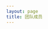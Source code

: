 ```yaml
---
layout: page
title: 团队成员
---
```

<script setup>
import {
  VPTeamPage,
  VPTeamPageTitle,
  VPTeamMembers,
  VPTeamPageSection
} from 'vitepress/theme'
const coreMembers = [
  {
    avatar: '/imgs/avatars/史操.jpg',
    name: '史操',
    title: '指导老师',
    desc: 'Cao Shi received Ph. D degree in 2011 from Central South University, and now works with the School of Information Science and Technology, Qingdao University of Science and Technology, China. He was a postdoctoral research fellow at Peking University from 2011 to 2013. His research interests include image, video processing, and artificial intelligence.',

  },
    {
    avatar: '/imgs/avatars/许灿辉.jpg',
    name: '许灿辉',
    title: '指导老师',
    desc: 'Canhui Xu received her Ph.D. degree from Central South University, China, in 2011. She is currently working in the School of Information Science and Technology, Qingdao University of Science and Technology, China. She was a postdoctoral research fellow at Peking University from 2012 to 2014. She was a visiting scholar at Arizona State University, USA, from 2019 to 2020, and a visiting Ph.D. student at Imperial Collage London, UK, from 2009 to 2010. Her research interests include deep learning, document layout analysis and image understanding.',

  },
]

const tutorsOthers = [
  {
    avatar: '/imgs/avatars/王鑫.jpg',
    name: '王鑫',
    title: '指导老师',
    desc: 'Wang Xin received his Ph.D. degree from China University of Petroleum, China, in 2013. Currently working as Associate Professor for School of Information Science and Technology, Qingdao University of Science and Technology, China. He was the director of Pore-scale Imaging Lab in Qingdao City from 2017 to 2020, also a doctoral supervisor of Graduate School of International Studies, Shandong Academy of Sciences in 2018-2020. He was a visiting scientist at Imperial Collage London, Herriot-Watt University and Far East Branch Russian Academy of Sciences. He participated in the National Joint-Scientific Expedition team with Russia and Japan in the year of 2016 and 2017. His research interests include 2D&3D image processing，computer vision & artificial intelligence.',

  },
    {
    avatar: '/imgs/avatars/程远志.jpg',
    name: '程远志',
    title: '指导老师',
    desc: 'Yuanzhi Cheng received the Ph.D. degree from the Harbin Institute of Technology, Harbin, China. He was with the School of Computer Science and Technology, Harbin Institute of Technology, until 2020. He is currently a professor with the School of Information Science and Technology, Qingdao University of Science and Technology, Qingdao, China. His research interests include pattern recognition, image processing, and computer-assisted surgical system.',

  },
]

const student20 =[
  {
    avatar: '/imgs/avatars/毕恒悦.jpg',
    name: '毕恒悦',
    title: '2020级',
    desc: 'Hengyue Bi currently working toward the M.S. degree with the School of Information Science and Technology, Qingdao University of Science and Technology, Qingdao, China. His research interests include object detection, document layout analysis, scene text understanding, and 3D reconstruction.',

  },
    {
    avatar: '/imgs/avatars/李玉腾.jpg',
    name: '李玉腾',
    title: '2020级',
    desc: 'Yuteng Li received B.E. degree from Jining Medical University in 2016. Now he is  a Master student majoring in Computer technology degree at Qingdao University of Science and Technology,under the supervision of Ph.D. Cao Shi. His research interests include deep learning, computer vision, image processing.',

  },
    {
    avatar: '/imgs/avatars/张洪红.jpg',
    name: '张洪红',
    title: '2020级',
    desc: 'Honghong Zhang  is currently pursuing the M.S. degree with School of Information Science and Technology, Qingdao University of Science and Technology, Shandong, China. Her research interests include artificial intelligence, computer vision, image processing.',

  },

  {
    avatar: '/imgs/avatars/李冲冲.jpg',
    name: '李冲冲',
    title: '2020级',
    desc: 'Chongchong Li received B.E. degree from Zaozhuang University in 2014. Now he is a Master student majoring in Computer technology degree at Qingdao University of Science and Technology,under the supervision of Ph.D. Cao Shi. His research interests include deep learning, computer vision, image processing.',
  },

  {
    avatar: '/imgs/avatars/C01-20-潘英杰.jpg',
    name: '潘英杰',
    title: '2020级',
    desc: 'Yingjie Pan is currently working for a master\'s degree in the School of Information Science and Technology, Qingdao University of Science and Technology. His research interests include deep learning，computer vision, medical image registration.',
  },

  {
    avatar: '/imgs/avatars/C02-20-王烨楠.jpg',
    name: '王烨楠',
    title: '2020级',
    desc: 'Yenan Wang is currently studying for her master\'s degree in the College of Information Science and Technology at Qingdao University of Science and Technology in Qingdao, China. Her main research field is medical image processing, and the specific research direction is the classification and localization of chest radiographs.',
  },

  {
    avatar: '/imgs/avatars/C03-20-黄长见.jpg',
    name: '黄长见',
    title: '2020级',
    desc: 'Changjian Huang graduated from the Zhongyuan University of Technology in 2019 with an engineering degree. Now he is a postgraduate student in software engineering at Qingdao University of Science and Technology, and his tutor is Professor Yuanzhi Cheng. His research interests include deep learning, computer vision, and medical image processing.',
  },
  {
    avatar: '/imgs/avatars/C04-20-刘豪.jpg',
    name: '刘豪',
    title: '2020级',
    desc: 'Liu Hao, an outstanding graduate of Changchun University of Technology in 2020, received a bachelor\'s degree in engineering. Now he is a Master student majoring in Computer Science and Technology degree at Qingdao University of Science and Technology, under the guidance of Professor Cheng Yuanzhi. His research interests include deep learning, computer vision, and medical image segmentation.',
  },

]

const student21 =[
  {
    avatar: '/imgs/avatars/何健飞.jpg',
    name: '何健飞',
    title: '2021级',
	desc: 'Jianfei He received B.E. degree from Hebei University of Science and Technology in 2021. Now he is  a Master student majoring in Computer Science and Technology degree at Qingdao University of Science and Technology, under the supervision of Ph.D. Canhui Xu . His research interests include deep learning, computer vision, and medical image segmentation.',

  },
  {
    avatar: '/imgs/avatars/王翔.jpg',
    name: '王翔',
    title: '2021级',
	desc: 'My name is Xiang Wang.I am a Postgraduate student majoring in SE in QUST.I love gaming(like Snooker offline, LOL on-line), programming(like Python, Cplusplus, lua and nothing else) and sleeping most and regard peace as my destination.',

  },
  {
    avatar: '/imgs/avatars/陈文达.jpg',
    name: '陈文达',
    title: '2021级',
	desc: 'I graduated from Qingdao University of Science and Technology majoring in Computer Science and Technology in 2019. Now I am studying for a master‘s degree in Electronic Information in Qingdao University of Science and Technology,under the supervision of Ph.D. Cao Shi .My research interests include computer vision, image processing and medical image segmentation.',
  },
  {
    avatar: '/imgs/avatars/邱海韬.jpg',
    name: '邱海韬',
    title: '2021级',
	desc: 'Haitao Qiu received B.E. degree from Qingdao Agricultural University. Now I am  a Master student majoring in Electronic and Information Engineering degree at Qingdao University of Science and Technology, under the supervision of Ph.D. Cao Shi. My research interests include deep learning, computer vision, medical image segmentation.',
  },
  {
    avatar:  '/imgs/avatars/杨琦.jpg',
    name: '杨琦',
    title: '2021级',
	desc: 'Qi Yang currently working toward the M.S. degree with the School of Information Science and Technology,Qingdao University of Science and Technology, Qingdao, China. His research interests include object detection,image segmentation,panoptic segmentation. Sometimes he also develops frontend, such as Vue (this website is built with Vue, more precisely, Vitepress).',
  },
  {
    avatar:  '/imgs/avatars/王鑫06-21-仲昭岩.jpg',
    name: '仲昭岩',
    title: '2021级',
	desc: 'Zhaoyan Zhong received his Bachelor of Engineering degree from Qingdao University of Science and Technology in 2021. He is currently a master\'s student in Computer Science and Technology at Qingdao University of Science and Technology, under the supervision of Prof. Wang Xin. His research interests include deep learning, computer vision and logging image restoration.',
  },
  {
    avatar:  '/imgs/avatars/王鑫07-21-黄奇杰.jpg',
    name: '黄奇杰',
    title: '2021级',
	desc: 'QiJie Huang is currently working toward the M.S. degree with the School of Information Science and Technology, Qingdao University of Science and Technology, under the supervision of Prof. Wang Xin. His research interests include deep learning, computer vision,and 3D mineral reconstruction.',
  },
  {
    avatar:  '/imgs/avatars/王鑫08-21-赵相欣.jpg',
    name: '赵相欣',
    title: '2021级',
	desc: 'QiJie Huang is currently working toward the M.S. degree with the School of Information Science and Technology, Qingdao University of Science and Technology, under the supervision of Prof. Wang Xin. His research interests include deep learning, computer vision,and 3D mineral reconstruction.',
  },
  {
    avatar:  '/imgs/avatars/C05-21-赵东.jpg',
    name: '赵东',
    title: '2021级',
	desc: 'Dong Zhao is currently pursuing the M.S. degree with School of Information Science and Technology, Qingdao University of Science and Technology, under the supervision of Prof. Yuanzhi Cheng. His research interests include deep learning, computer vision, medical image segmentation and Marine organism classification.',
  },
  {
    avatar:  '/imgs/avatars/C06-21-王南南.jpg',
    name: '王南南',
    title: '2021级',
	desc: 'Nannan Wang is currently pursuing the M.S. degree with School of Information Science and Technology, Qingdao University of Science and Technology. His research interests include deep learning, medical image segmentation and tumor segmentation.',
  },
  {
    avatar:  '/imgs/avatars/C07-21-任玉涛.jpg',
    name: '任玉涛',
    title: '2021级',
	desc: 'Yutao Ren received his bachelor\'s degree from Qingdao University of Science and Technology in 2021. Now he is studying for a master\'s degree in electronic information from Qingdao University of Science and Technology. His tutor is Professor Yuanzhi Cheng. His professional knowledge is mainly in deep learning. His main research directions include computer vision and medical image segmentation.',
  },
  {
    avatar:  '/imgs/avatars/C08-21-胡帅.jpg',
    name: '胡帅',
    title: '2021级',
	desc: 'Shuai Hu graduated from Qingdao University of Science and Technology in 2020 and is now a master student in computer science and technology at Qingdao University of Science and Technology, under the supervision of Ph.D. Yuanzhi Cheng. His research interests include deformable image registration, image processing and medical image segmentation.',
  },
  {
    avatar:  '/imgs/avatars/C09-21-李忠昊.jpg',
    name: '李忠昊',
    title: '2021级',
	desc: 'Zhonghao Li received his Bachelor of Science degree from Hohai University. He is now a master student of Computer Science and Technology in Qingdao University of Science and Technology under the supervision of Professor Yuanzhi Cheng. His research focuses on deep learning, specifically medical image segmentation.',
  },
  {
    avatar:  '/imgs/avatars/C10-21-于生正.jpg',
    name: '于生正',
    title: '2021级',
	desc: 'Shengzheng Yu received B.E. degree from Qufu Normal University in 2021. Now, he is a Master student majoring in Electronic Information in Qingdao University of Science &Technology, under the supervision of Prof. Yuanzhi Cheng. His reserach interests include computer vision, Marine organism classification and recognition, medical image segmentation and so on.',
  },
]

const student22 =[
  {
    avatar: '/imgs/avatars/袁正一.jpg',
    name: '袁正一',
    title: '2022级',
	desc: 'Zhengyi Yuan received B.E. degree from Qingdao University of Science and Technology in 2021.Now he is a Master student majoring in Software Engineering degree at Qingdao University of Science and Technology,under the supervision of Ph.D. CaoShi. He research interests include deep learning, computer vision, image processing.',
  },
  // {
  //   avatar: '/imgs/avatars/张栋.jpg',
  //   name: '张栋',
  //   title: '2022级',
	// desc: 'Dong Zhang received B.E. degree from XiHua University in 2021. Now he is  a Master student majoring in Computer technology degree at Qingdao University of Science and Technology,under the supervision of Ph.D. Canhui Xu. His research interests include deep learning, computer vision, image processing.',
  // },
  {
    avatar: '/imgs/avatars/谢彧.jpg',
    name: '谢彧',
    title: '2022级',
	desc: 'Xie Yu is currently pursuing the M.S. degree with School of Information Science and Technology, Qingdao University of Science and Technology, Shandong. He is interested in artificial intelligence, and his research focuses on computer vision.',
  },
  {
    avatar: '/imgs/avatars/王鑫01-22-牟鑫涛.jpg',
    name: '牟鑫涛',
    title: '2022级',
	desc: 'XinTao Mou received B.E. degree from Weifang University in 2021. Now he is a Master student majoring in Computer Technology degree at Qingdao University of Science and Technology,under the supervision of Prof. Wang Xin. His research interests include deep learning, computer vision, image processing.',
  },
  {
    avatar: '/imgs/avatars/王鑫02-22-刘艳霞.jpg',
    name: '刘艳霞',
    title: '2022级',
	desc: 'Liu Yanxia is currently working toward the M.S. degree with the School of Information Science and Technology, Qingdao University of Science and Technology, Qingdao, China,under the supervision of Prof. Xin Wang. Her research interests include artificial intelligence, computer vision, image processing.',
  },
  {
    avatar: '/imgs/avatars/王鑫03-22-张英琦.jpg',
    name: '张英琦',
    title: '2022级',
	desc: 'Yingqi Zhang received her bachelor\'s degree in 2022. Now,she is a Master student majoring in Computer Technology degree at Qingdao University of Science and Technology, under the supervision of Prof.Wang Xin. Her research interests include computer vision,image reconstruction and permeability prediction.',
  },
  {
    avatar: '/imgs/avatars/王鑫04-22-牛力国.jpg',
    name: '牛力国',
    title: '2022级',
	desc: 'Liguo Niu is currently working toward the M.S. degree with the School of Information Science and Technology at Qingdao University of Science and Technology, under the supervision of Prof. Wang Xin. His research interests include deep learing, computer vision and image processing.',
  },
  {
    avatar: '/imgs/avatars/王鑫05-22-贵雪峰.jpg',
    name: '贵雪峰',
    title: '2022级',
	desc: 'Xuefeng Gui is currently studying for the M.S. degree at Qingdao University of Science and Technology, Shandong Province, under the supervision of Prof. Wang Xin. He is interested in computer vision, and his current research focus on target detection and tracking.',
  },


  {
    avatar: '/imgs/avatars/C11-22-王子轩.jpg',
    name: '王子轩',
    title: '2022级',
	desc: 'Zixuan Wang, graduated from Qingdao University of Science and Technology in 2022. He is continuing to do the M.S. degree at the same university. He is majoring in computer technology under the supervision of Ph.D. Yuanzhi Cheng. His research domains include deep learning, computer vision and image processing.',
  },

  {
    avatar: '/imgs/avatars/C12-22-朱庚鑫.jpg',
    name: '朱庚鑫',
    title: '2022级',
	desc: 'Gengxin Zhu received B.E. degree from Qingdao University of Science and Technology in 2022.Now he is a Master student majoring in Computer technology degree at Qingdao University of Science and Technology. His research interests include deep learning, computer vision, image processing.',
  },

  {
    avatar: '/imgs/avatars/C13-22-许浩天.jpg',
    name: '许浩天',
    title: '2022级',
	desc: 'Haotian Xv Received B.E. degree from Yantai University in 2021, and now he is a Master student majoring in Computer technology degree at Qingdao University of Science and Technology,under the supervision of Ph.D. Yuanzhi Cheng. His research interests include computer vision and deep learing.',
  },

  {
    avatar: '/imgs/avatars/C14-22-马春帅.jpg',
    name: '马春帅',
    title: '2022级',
	desc: 'Chunshuai Ma Received B.E. degree from Qingdao University of Science and Technology in 2022. Now he is a Master student majoring in Computer technology degree at Qingdao University of Science and Technology, under the supervision of Ph.D. Yuanzhi Cheng. His research interests include computer vision and deep learing.',
  },

  {
    avatar: '/imgs/avatars/C15-22-谢培栋.jpg',
    name: '谢培栋',
    title: '2022级',
	desc: 'Peidong Xie is currently studying in the School of Information Science and Technology at Qingdao University of Science and Technology for his master\'s degree, under the supervision of Yuanzhi Cheng. His research interests include deep learning and image processing.',
  },

]
const undergraduate =[  {
    avatar: '/imgs/avatars/牟翔宇.jpg',
    name: '牟翔宇',
    title: '2019级',
    desc: 'Mou Xiangyu is currently an undergraduate student pursuing a Bachelor\'s degree in the School of Information Science and Technology at Qingdao University of Science and Technology. His research interests revolve around deep learning text generation and fundamental computer algorithm research.',
  }]
  
const student19 =[
  {
    avatar: '/imgs/avatars/C16-19-王广涵.jpg',
    name: '王广涵',
    title: '2019级',
    desc: 'Guanghan Wang, a postgraduate student, graduated from Qingdao University of Science and Technology in 2022 and currently works in Hiaser Medical Center of Qingdao. His research direction is deep learning image field -- medical image processing.',
  },
  {
    avatar: '/imgs/avatars/C17-19-刘宇博.jpg',
    name: '刘宇博',
    title: '2019级',
    desc: 'Yubo Liu received B.E. degree from Yantai University in 2019, and received Master degree from Qingdao University of Science and Technology in 2022.His supervisor is Professor Guozhu Liu. His research fields include: computer vision, medical image processing, lung disease detection, etc. Now, he works in Shandong High-speed Information Group.',
  },
]


</script>

<VPTeamPage>
  <VPTeamPageTitle>
    <template #title>指导老师</template>
    <template #lead>...</template>
  </VPTeamPageTitle>
  <VPTeamMembers size="medium" :members="coreMembers" />
  <VPTeamMembers size="medium" :members="tutorsOthers" />  
  <VPTeamPageSection>
    <template #title>20级研究生</template>
    <template #lead>...</template>
    <template #members>
      <VPTeamMembers size="medium" :members="student20" />
    </template>
  </VPTeamPageSection>

  <VPTeamPageSection>
    <template #title>21级研究生</template>
    <template #lead>...</template>
    <template #members>
      <VPTeamMembers size="medium" :members="student21" />
    </template>
  </VPTeamPageSection>

  <VPTeamPageSection>
    <template #title>22级研究生</template>
    <template #lead>...</template>
    <template #members>
      <VPTeamMembers size="medium" :members="student22" />
    </template>
  </VPTeamPageSection>

  <VPTeamPageSection>
    <template #title>本科生</template>
    <template #lead>...</template>
    <template #members>
      <VPTeamMembers size="medium" :members="undergraduate" />
    </template>
  </VPTeamPageSection>

  <VPTeamPageSection>
    <template #title>毕业研究生</template>
    <template #lead>...</template>
    <template #members>
      <VPTeamMembers size="medium" :members="student19" />
    </template>
  </VPTeamPageSection>
</VPTeamPage>
